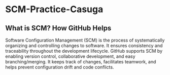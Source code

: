 # SCM-Practice-Casuga

## What is SCM? How GitHub Helps
Software Configuration Management (SCM) is the process of systematically organizing and controlling changes to software. It ensures consistency and traceability throughout the development lifecycle. GitHub supports SCM by enabling version control, collaborative development, and easy branching/merging. It keeps track of changes, facilitates teamwork, and helps prevent configuration drift and code conflicts.

